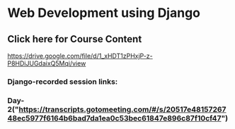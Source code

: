 # Web Development using Django

## Click here for Course Content 

https://drive.google.com/file/d/1_xHDT1zPHxjP-z-P8HDiJUGdaixQ5Mqi/view

### Django-recorded session links:

### Day-2("https://transcripts.gotomeeting.com/#/s/20517e4815726748ec5977f6164b6bad7da1ea0c53bec61847e896c87f10cf47")



